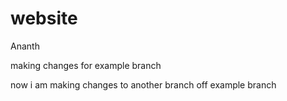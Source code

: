 # website
Ananth

making changes for example branch


now i am making changes to another branch off example branch

